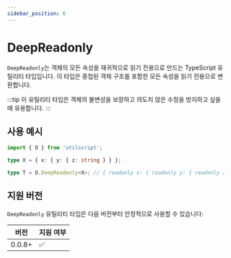 ```yaml
---
sidebar_position: 6
---
```


# DeepReadonly

`DeepReadonly`는 객체의 모든 속성을 재귀적으로 읽기 전용으로 만드는 TypeScript 유틸리티 타입입니다. 이 타입은 중첩된 객체 구조를 포함한 모든 속성을 읽기 전용으로 변환합니다.

:::tip
이 유틸리티 타입은 객체의 불변성을 보장하고 의도치 않은 수정을 방지하고 싶을 때 유용합니다.
:::

## 사용 예시

```ts
import { O } from 'utilscript';

type X = { x: { y: { z: string } } };

type T = O.DeepReadonly<X>; // { readonly x: { readonly y: { readonly z: string } } }
```

## 지원 버전

`DeepReadonly` 유틸리티 타입은 다음 버전부터 안정적으로 사용할 수 있습니다:

| 버전   | 지원 여부 |
| ------ | --------- |
| 0.0.8+ | ✅        |
